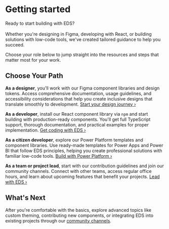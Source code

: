 # Getting started

Ready to start building with EDS?<br /><br />
Whether you're designing in Figma, developing with React, or building solutions with low-code tools, we've created tailored guidance to help you succeed.

Choose your role below to jump straight into the resources and steps that matter most for your work.

## Choose Your Path

**As a designer**, you'll work with our Figma component libraries and design tokens. Access comprehensive documentation, usage guidelines, and accessibility considerations that help you create inclusive designs that translate smoothly to development. [Start your design journey ›](./design/index.md)

**As a developer**, install our React component library via `npm` and start building with production-ready components. You'll get full TypeScript support, thorough documentation, and practical examples for proper implementation. [Get coding with EDS ›](./develop/index.md)

**As a citizen developer**, explore our Power Platform templates and component libraries. Use ready-made templates for Power Apps and Power BI that follow EDS principles, helping you create professional solutions with familiar low-code tools. [Build with Power Platform ›](./develop/citizen_developers.md)

**As a team or project lead**, start with our contribution guidelines and join our community channels. Connect with other teams, access regular office hours, and learn about upcoming features that benefit your projects. [Lead with EDS ›](team_roles.md)

## What's Next

After you're comfortable with the basics, explore advanced topics like custom theming, contributing new components, or integrating EDS into existing projects through our [community channels](../../support/support.md).
